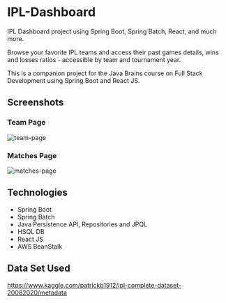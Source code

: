 # IPL-Dashboard
IPL Dashboard project using Spring Boot, Spring Batch, React, and much more.

Browse your favorite IPL teams and access their past games details, wins and losses ratios - accessible by team and tournament year.

This is a companion project for the Java Brains course on Full Stack Development using Spring Boot and React JS.



## Screenshots

### Team Page


![team-page](https://user-images.githubusercontent.com/59991709/158521564-8b032909-e31f-42ea-8012-84d4ea9f617b.jpg)


### Matches Page


![matches-page](https://user-images.githubusercontent.com/59991709/158521595-a7e6dcba-b594-4302-ad4d-e617d140142d.jpg)


## Technologies

* Spring Boot
* Spring Batch
* Java Persistence API, Repositories and JPQL
* HSQL DB
* React JS
* AWS BeanStalk

## Data Set Used
https://www.kaggle.com/patrickb1912/ipl-complete-dataset-20082020/metadata



